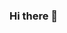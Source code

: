 ### Hi there 👋

<!--
**upt75/upt75** is a ✨ _special_ ✨ repository because its `README.md` (this file) appears on your GitHub profile.

# 💫 About Me:
🔭 I’m currently doing a data science bootcamp with Le Wagon<br>👯 I’ll be looking to get invovled in new prjects and gain hands on experience from April<br>🌱 I’m currently learning Python<br>⚡ Fun fact : I own / run a sailing school and beach club in the south of France<br>💬 Ask me about anything you want. Within reason...

# 📊 GitHub Stats:
![](https://github-readme-stats.vercel.app/api?username=upt75&theme=omni&hide_border=false&include_all_commits=false&count_private=false)<br/>
![](https://github-readme-streak-stats.herokuapp.com/?user=upt75&theme=omni&hide_border=false)<br/>
![](https://github-readme-stats.vercel.app/api/top-langs/?username=upt75&theme=omni&hide_border=false&include_all_commits=false&count_private=false&layout=compact)

<!-- Proudly created with GPRM ( https://gprm.itsvg.in ) -->
